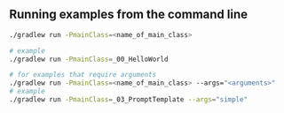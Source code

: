 ## Running examples from the command line

```bash
./gradlew run -PmainClass=<name_of_main_class>

# example
./gradlew run -PmainClass=_00_HelloWorld
```

```bash
# for examples that require arguments
./gradlew run -PmainClass=<name_of_main_class> --args="<arguments>"
# example
./gradlew run -PmainClass=_03_PromptTemplate --args="simple"
```